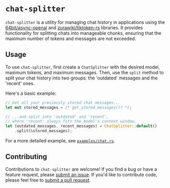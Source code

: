 # `chat-splitter`

`chat-splitter` is a utility for managing chat history in applications using the [64bit/async-openai](https://github.com/64bit/async-openai) and [zurawiki/tiktoken-rs](https://github.com/zurawiki/tiktoken-rs) libraries.
It provides functionality for splitting chats into manageable chunks,
ensuring that the maximum number of tokens and messages are not exceeded.

## Usage

To use `chat-splitter`,
first create a `ChatSplitter` with the desired model,
maximum tokens,
and maximum messages.
Then,
use the `split` method to split your chat history into two groups: the 'outdated' messages and the 'recent' ones.

Here's a basic example:

```rust
// Get all your previously stored chat messages...
let mut stored_messages = /* get_stored_messages()? */;

// ...and split into 'outdated' and 'recent',
// where 'recent' always fits the model's context window.
let (outdated_messages, recent_messages) = ChatSplitter::default()
    .split(&stored_messages);
```

For a more detailed example,
see [`examples/chat.rs`](https://github.com/schneiderfelipe/chat-splitter/blob/main/examples/chat.rs).

## Contributing

Contributions to `chat-splitter` are welcome!
If you find a bug or have a feature request,
please [submit an issue](https://github.com/schneiderfelipe/chat-splitter/issues).
If you'd like to contribute code,
please feel free to [submit a pull request](https://github.com/schneiderfelipe/chat-splitter/pulls).
